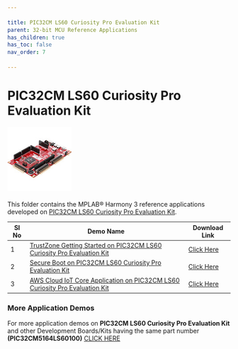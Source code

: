 ```yaml
---

title: PIC32CM LS60 Curiosity Pro Evaluation Kit
parent: 32-bit MCU Reference Applications
has_children: true
has_toc: false
nav_order: 7

---
```


# PIC32CM LS60 Curiosity Pro Evaluation Kit

<h4 align="left"> <img src = "image.jpg"> </h4>

This folder contains the MPLAB® Harmony 3 reference applications developed on [PIC32CM LS60 Curiosity Pro Evaluation Kit](https://www.microchip.com/en-us/development-tool/EV76R77A).

| SI No | Demo Name                                                                                                                                                                                              | Download Link                                                                                                                             |
| ----- | ------------------------------------------------------------------------------------------------------------------------------------------------------------------------------------------------------ | ----------------------------------------------------------------------------------------------------------------------------------------- |
| 1     | [TrustZone Getting Started on PIC32CM LS60 Curiosity Pro Evaluation Kit](./pic32cm_ls60_cpro_tz_getting_started/readme.md)                                                                             | [Click Here](https://github.com/Microchip-MPLAB-Harmony/reference_apps/releases/latest/download/pic32cm_ls60_cpro_tz_getting_started.zip) |
| 2     | [Secure Boot on PIC32CM LS60 Curiosity Pro Evaluation Kit](./pic32cm_ls60_cpro_secure_boot/readme.md)                                                                                                  | [Click Here](https://github.com/Microchip-MPLAB-Harmony/reference_apps/releases/latest/download/pic32cm_ls60_cpro_secure_boot.zip)        |
| 3     | [AWS Cloud IoT Core Application on PIC32CM LS60 Curiosity Pro Evaluation Kit](https://bitbucket.microchip.com/projects/MH3/repos/reference_apps/pull-requests/430/pic32cm_ls60_aws_iot_core/readme.md) | [Click Here](https://github.com/Microchip-MPLAB-Harmony/reference_apps/releases/latest/download/pic32cm_ls60_aws_iot_core.zip)            |

### More Application Demos

For more application demos on **PIC32CM LS60 Curiosity Pro Evaluation Kit** and other Development Boards/Kits having the same part number **(PIC32CM5164LS60100)** <a href="https://mplab-discover.microchip.com/v1/itemtype/com.microchip.ide.project?s0=PIC32CM5164LS60100" target="_blank"> CLICK HERE </a>
